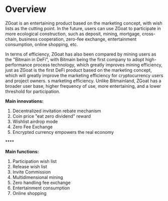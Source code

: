 # Overview

ZGoat is an entertaining product based on the marketing concept, with wish lists as the cutting point. In the future, users can use ZGoat to participate in more ecological construction, such as deposit, mining, mortgage, cross-chain, business cooperation, zero-fee exchange, entertainment consumption, online shopping, etc.

In terms of efficiency, ZGoat has also been compared by mining users as the "Bitmain in DeFi", with Bitmain being the first company to adopt high-performance process technology, which greatly improves mining efficiency, just as ZGoat is the first DeFi product based on the marketing concept, which will greatly improve the marketing efficiency for cryptocurrency users and project owners. s marketing efficiency. Unlike Bitmainland, ZGoat has a broader user base, higher frequency of use, more entertaining, and a lower threshold for participation.

**Main innovations:**

1. Decentralized invitation rebate mechanism
2. Coin price "eat zero dividend" reward
3. Wishlist airdrop mode
4. Zero Fee Exchange
5. Encrypted currency empowers the real economy

\*\*\*\*

**Main functions:**

1. Participation wish list
2. Release wish list
3. Invite Commission
4. Multidimensional mining
5. Zero handling fee exchange
6. Entertainment consumption
7. Online shopping



